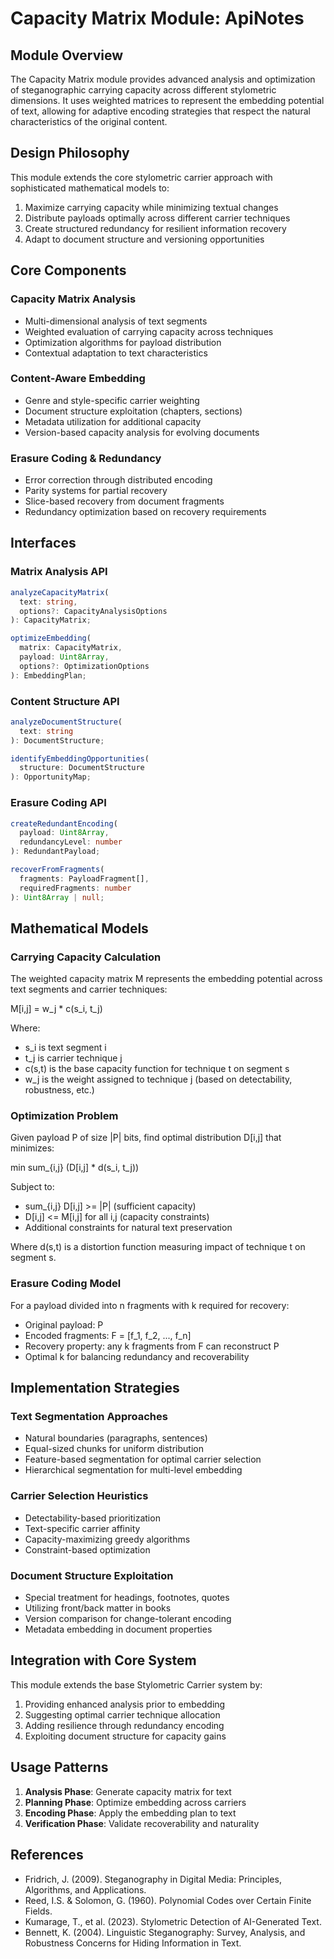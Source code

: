 # Capacity Matrix Module: ApiNotes

## Module Overview
The Capacity Matrix module provides advanced analysis and optimization of steganographic carrying capacity across different stylometric dimensions. It uses weighted matrices to represent the embedding potential of text, allowing for adaptive encoding strategies that respect the natural characteristics of the original content.

## Design Philosophy
This module extends the core stylometric carrier approach with sophisticated mathematical models to:
1. Maximize carrying capacity while minimizing textual changes
2. Distribute payloads optimally across different carrier techniques
3. Create structured redundancy for resilient information recovery
4. Adapt to document structure and versioning opportunities

## Core Components

### Capacity Matrix Analysis
- Multi-dimensional analysis of text segments
- Weighted evaluation of carrying capacity across techniques
- Optimization algorithms for payload distribution
- Contextual adaptation to text characteristics

### Content-Aware Embedding
- Genre and style-specific carrier weighting
- Document structure exploitation (chapters, sections)
- Metadata utilization for additional capacity
- Version-based capacity analysis for evolving documents

### Erasure Coding & Redundancy
- Error correction through distributed encoding
- Parity systems for partial recovery
- Slice-based recovery from document fragments
- Redundancy optimization based on recovery requirements

## Interfaces

### Matrix Analysis API
```typescript
analyzeCapacityMatrix(
  text: string, 
  options?: CapacityAnalysisOptions
): CapacityMatrix;

optimizeEmbedding(
  matrix: CapacityMatrix,
  payload: Uint8Array,
  options?: OptimizationOptions
): EmbeddingPlan;
```

### Content Structure API
```typescript
analyzeDocumentStructure(
  text: string
): DocumentStructure;

identifyEmbeddingOpportunities(
  structure: DocumentStructure
): OpportunityMap;
```

### Erasure Coding API
```typescript
createRedundantEncoding(
  payload: Uint8Array, 
  redundancyLevel: number
): RedundantPayload;

recoverFromFragments(
  fragments: PayloadFragment[], 
  requiredFragments: number
): Uint8Array | null;
```

## Mathematical Models

### Carrying Capacity Calculation
The weighted capacity matrix M represents the embedding potential across text segments and carrier techniques:

M[i,j] = w_j * c(s_i, t_j)

Where:
- s_i is text segment i
- t_j is carrier technique j
- c(s,t) is the base capacity function for technique t on segment s
- w_j is the weight assigned to technique j (based on detectability, robustness, etc.)

### Optimization Problem
Given payload P of size |P| bits, find optimal distribution D[i,j] that minimizes:

min sum_{i,j} (D[i,j] * d(s_i, t_j))

Subject to:
- sum_{i,j} D[i,j] >= |P| (sufficient capacity)
- D[i,j] <= M[i,j] for all i,j (capacity constraints)
- Additional constraints for natural text preservation

Where d(s,t) is a distortion function measuring impact of technique t on segment s.

### Erasure Coding Model
For a payload divided into n fragments with k required for recovery:

- Original payload: P
- Encoded fragments: F = [f_1, f_2, ..., f_n]
- Recovery property: any k fragments from F can reconstruct P
- Optimal k for balancing redundancy and recoverability

## Implementation Strategies

### Text Segmentation Approaches
- Natural boundaries (paragraphs, sentences)
- Equal-sized chunks for uniform distribution
- Feature-based segmentation for optimal carrier selection
- Hierarchical segmentation for multi-level embedding

### Carrier Selection Heuristics
- Detectability-based prioritization
- Text-specific carrier affinity
- Capacity-maximizing greedy algorithms
- Constraint-based optimization

### Document Structure Exploitation
- Special treatment for headings, footnotes, quotes
- Utilizing front/back matter in books
- Version comparison for change-tolerant encoding
- Metadata embedding in document properties

## Integration with Core System

This module extends the base Stylometric Carrier system by:
1. Providing enhanced analysis prior to embedding
2. Suggesting optimal carrier technique allocation
3. Adding resilience through redundancy encoding
4. Exploiting document structure for capacity gains

## Usage Patterns

1. **Analysis Phase**: Generate capacity matrix for text
2. **Planning Phase**: Optimize embedding across carriers
3. **Encoding Phase**: Apply the embedding plan to text
4. **Verification Phase**: Validate recoverability and naturality

## References

- Fridrich, J. (2009). Steganography in Digital Media: Principles, Algorithms, and Applications.
- Reed, I.S. & Solomon, G. (1960). Polynomial Codes over Certain Finite Fields.
- Kumarage, T., et al. (2023). Stylometric Detection of AI-Generated Text.
- Bennett, K. (2004). Linguistic Steganography: Survey, Analysis, and Robustness Concerns for Hiding Information in Text.
